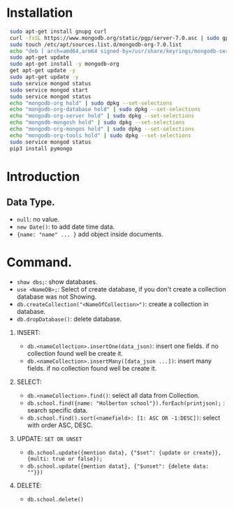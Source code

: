 # Installation
```BASH
 sudo apt-get install gnupg curl
 curl -fsSL https://www.mongodb.org/static/pgp/server-7.0.asc | sudo gpg -o /usr/share/keyrings/mongodb-server-7.0.gpg --dearmor
 sudo touch /etc/apt/sources.list.d/mongodb-org-7.0.list
 echo "deb [ arch=amd64,arm64 signed-by=/usr/share/keyrings/mongodb-server-7.0.gpg ] https://repo.mongodb.org/apt/ubuntu jammy/mongodb-org/7.0 multiverse" | sudo tee /etc/apt/sources.list.d/mongodb-org-7.0.list
 sudo apt-get update
 sudo apt-get install -y mongodb-org
 get apt-get update -y
 sudo apt-get update -y 
 sudo service mongod status
 sudo service mongod start
 sudo service mongod status
 echo "mongodb-org hold" | sudo dpkg --set-selections
 echo "mongodb-org-database hold" | sudo dpkg --set-selections
 echo "mongodb-org-server hold" | sudo dpkg --set-selections
 echo "mongodb-mongosh hold" | sudo dpkg --set-selections
 echo "mongodb-org-mongos hold" | sudo dpkg --set-selections
 echo "mongodb-org-tools hold" | sudo dpkg --set-selections
 sudo service mongod status
 pip3 install pymongo
```


# Introduction
## Data Type.
- `null`: no value.
- `new Date()`: to add date time data.
- `{name: "name" ... }` add object inside documents.
# Command.
- `show dbs;`: show databases.
- `use <NameDB>;`:  Select of create database, if you don't create a collection database was not Showing.
- `db.createCollection("<NameOfCollection>")`: create a collection in database.
- `db.dropDatabase()`: delete database.

1. INSERT:
	- `db.<nameCollection>.insertOne(data_json)`: insert one fields. if no collection found well be create it.
	- `db.<nameCollection>.insertMany([data_json ...])`: insert many fields. if no collection found well be create it.

2. SELECT:
	- `db.<nameCollection>.find()`: select all data from Collection.
	- `db.school.find({name: "Holberton school"}).forEach(printjson);` : search specific data.
	- `db.school.find().sort(<namefield>: [1: ASC OR -1:DESC])`: select with order ASC, DESC.

3. UPDATE: `SET OR UNSET`
	- `db.school.update({mention data}, {"$set": {update or create}}, {multi: true or false});`
	- `db.school.update({mention datat}, {"$unset": {delete data: ""}})`

4. DELETE:
	- `db.school.delete()`